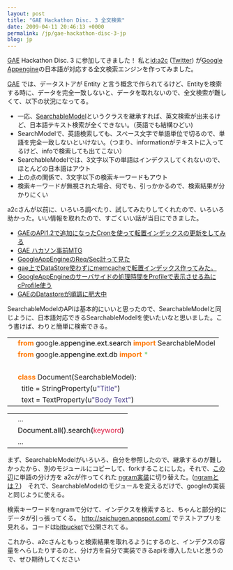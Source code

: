 ```yaml
---
layout: post
title: "GAE Hackathon Disc. 3 全文検索"
date: 2009-04-11 20:46:13 +0000
permalink: /jp/gae-hackathon-disc-3-jp
blog: jp
---
```


<p><a href="http://code.google.com/appengine/" title="Google App Engine">GAE</a> Hackathon Disc. 3 に参加してきました！ 私と<a href="http://d.hatena.ne.jp/a2c/">id:a2c</a> (<a href="http://twitter.com/atusi">Twitter</a>) が<a href="http://www.google.com/" title="Google">Google</a> <a href="http://code.google.com/appengine/" title="Appengine">Appengine</a>の日本語が対応する全文検索エンジンを作ってみました。</p>

<p><a href="http://code.google.com/appengine/" title="Google App Engine">GAE</a> では、データストアが Entity と言う概念で作られてるけど、Entityを検索する時に、データを完全一致しないと、データを取れないので、全文検索が難しくて、以下の状況になってる。</p>
<ul>
<li>一応、<a href="http://code.google.com/p/googleappengine/source/browse/trunk/python/google/appengine/ext/search/__init__.py#287">SearchableModel</a>というクラスを継承すれば、英文検索が出来るけど、日本語テキスト検索が全くできない。（英語でも結構ひどい)</li>
<li>SearchModelで、英語検索しても、スペース文字で単語単位で切るので、単語を完全一致しないといけない。（つまり、informationがテキストに入ってるけど、infoで検索しても出てこない）</li>
<li>SearchableModelでは、3文字以下の単語はインデクスしてくれないので、ほとんどの日本語はアウト</li>
<li>上の点の関係で、3文字以下の検索キーワードもアウト</li>
<li>検索キーワードが無視された場合、何でも、引っかかるので、検索結果が分かりにくい</li>
</ul>

<p>a2cさんが以前に、いろいろ調べたり、試してみたりしてくれたので、いろいろ助かった。いい情報を取れたので、すごくいい話が当日にできました。</p>

<ul>
<li><a href="http://d.hatena.ne.jp/a2c/20090409/1239209449">GAEのAPI1.2で追加になったCronを使って転置インデックスの更新をしてみる</a></li>
<li><a href="http://d.hatena.ne.jp/a2c/20090407/1239086203">GAE ハカソン事前MTG</a></li>
<li><a href="http://d.hatena.ne.jp/a2c/20090402/1238608082">GoogleAppEngineのReq/Sec計って見た</a></li>
<li><a href="http://d.hatena.ne.jp/a2c/20090401/1238579242">gae上でDataStore使わずにmemcacheで転置インデックス作ってみた。</a></li>
<li><a href="http://d.hatena.ne.jp/a2c/20090331/1238464001">GoogleAppEngineのサーバサイドの処理時間をProfileで表示させる為にcProfile使う</a></li>
<li><a href="http://d.hatena.ne.jp/a2c/20090326/1238000082">GAEのDatastoreが順調に肥大中</a></li>
</ul>

<p>SearchableModelのAPIは基本的にいいと思ったので、SearchableModelと同じように、日本語対応できるSearchableModelを使いたいなと思いました。こう書けば、わりと簡単に検索できる。</p>

<div class="codeblock amc_python amc_short"><table><tr class="amc_code_odd"><td class="amc_line"><div class="amc1"></div></td><td><span style="color: #ff7700;font-weight:bold;">from</span> google.<span style="color: black;">appengine</span>.<span style="color: black;">ext</span>.<span style="color: black;">search</span> <span style="color: #ff7700;font-weight:bold;">import</span> SearchableModel<br /></td></tr><tr class="amc_code_even"><td class="amc_line"><div class="amc2"></div></td><td><span style="color: #ff7700;font-weight:bold;">from</span> google.<span style="color: black;">appengine</span>.<span style="color: black;">ext</span>.<span style="color: black;">db</span> <span style="color: #ff7700;font-weight:bold;">import</span> <span style="color: #66cc66;">*</span><br /></td></tr><tr class="amc_code_odd"><td class="amc_line"><div class="amc3"></div></td><td><br /></td></tr><tr class="amc_code_even"><td class="amc_line"><div class="amc4"></div></td><td><span style="color: #ff7700;font-weight:bold;">class</span> Document<span style="color: black;">&#40;</span>SearchableModel<span style="color: black;">&#41;</span>:<br /></td></tr><tr class="amc_code_odd"><td class="amc_line"><div class="amc5"></div></td><td>&nbsp; title = StringProperty<span style="color: black;">&#40;</span>u<span style="color: #483d8b;">&quot;Title&quot;</span><span style="color: black;">&#41;</span><br /></td></tr><tr class="amc_code_even"><td class="amc_line"><div class="amc6"></div></td><td>&nbsp; text = TextProperty<span style="color: black;">&#40;</span>u<span style="color: #483d8b;">&quot;Body Text&quot;</span><span style="color: black;">&#41;</span></td></tr></table></div>

<div class="codeblock amc_python amc_short"><table><tr class="amc_code_odd"><td class="amc_line"><div class="amc1"></div></td><td>...<br /></td></tr><tr class="amc_code_even"><td class="amc_line"><div class="amc2"></div></td><td><span style="color: black;">Document</span>.<span style="color: black;">all</span><span style="color: black;">&#40;</span><span style="color: black;">&#41;</span>.<span style="color: black;">search</span><span style="color: black;">&#40;</span><span style="color: #dc143c;">keyword</span><span style="color: black;">&#41;</span><br /></td></tr><tr class="amc_code_odd"><td class="amc_line"><div class="amc3"></div></td><td>...</td></tr></table></div>

<p>まず、SearchableModelがいろいろ、自分を参照したので、継承するのが難しかったから、別のモジュールにコピーして、forkすることにした。それで、<a href="http://bitbucket.org/a2c/gaehackathon_misopotato/src/e26dda1c611c/saichugen/ian/search/__init__.py#cl-195">この辺</a>に単語の分け方を a2cが作ってくれた <a href="http://bitbucket.org/a2c/gaehackathon_misopotato/src/e26dda1c611c/saichugen/a2c/n_gram.py#cl-1">ngram実装</a>に切り替えた。(<a href="http://d.hatena.ne.jp/keyword/N-gram">ngramとは？</a>)　それで、SearchableModelのモジュールを変えるだけで、googleの実装と同じように使える。</p>

<p>検索キーワードをngramで分けて、インデクスを検索すると、ちゃんと部分的にデータが引っ張ってくる。 <a href="http://saichugen.appspot.com/">http://saichugen.appspot.com/</a> でテストアプリを見れる。コードは<a href="http://bitbucket.org/a2c/gaehackathon_misopotato/">bitbucket</a>で公開されてる。</p>

<p>これから、a2cさんともっと検索結果を取れるようにするのと、インデクスの容量をへらしたりするのと、分け方を自分で実装できるapiを導入したいと思うので、ぜひ期待してください